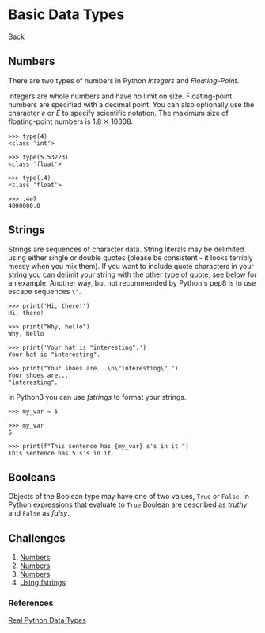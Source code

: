 # Basic Data Types

[Back](README.md)

## Numbers
There are two types of numbers in Python *Integers* and *Floating-Point*.

Integers are whole numbers and have no limit on size. Floating-point numbers are specified with a decimal point. You can also optionally use the character _e_ or _E_ to specify scientific notation. The maximum size of floating-point numbers is 1.8 ⨉ 10308.

```
>>> type(4)
<class 'int'>

>>> type(5.53223)
<class 'float'>

>>> type(.4)
<class 'float'>

>>> .4e7
4000000.0
```

## Strings
Strings are sequences of character data. String literals may be delimited using either single or double quotes (please be consistent - it looks terribly messy when you mix them). If you want to include quote characters in your string you can delimit your string with the other type of quote, see below for an example. Another way, but not recommended by Python's pep8 is to use escape sequences `\"`.

```
>>> print('Hi, there!')
Hi, there!

>>> print("Why, hello")
Why, hello

>>> print('Your hat is "interesting".')
Your hat is "interesting".

>>> print("Your shoes are...\n\"interesting\".")
Your shoes are...
"interesting".
```

In Python3 you can use _fstrings_ to format your strings.

```
>>> my_var = 5

>>> my_var
5

>>> print(f"This sentence has {my_var} s's in it.")
This sentence has 5 s's in it.
```

## Booleans
Objects of the Boolean type may have one of two values, `True` or `False`. In Python expressions that evaluate to `True` Boolean are described as _truthy_ and `False` as _falsy_.

## Challenges
1. [Numbers](https://www.codewars.com/kata/century-from-year/train/python)
2. [Numbers](https://www.codewars.com/kata/volume-of-a-cuboid/train/python)
3. [Numbers](https://www.codewars.com/kata/balanced-number-special-numbers-series-number-1/train/python)
4. [Using fstrings](https://www.codewars.com/kata/a-needle-in-the-haystack/train/python)

### References
[Real Python Data Types](https://realpython.com/python-data-types/)
